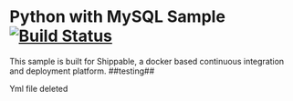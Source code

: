Python with MySQL Sample [![Build Status](https://apibeta.shippable.com/projects/537665ba4f325a2600369f3e/badge/master)](https://beta.shippable.com/projects/537665ba4f325a2600369f3e)
===================

This sample is built for Shippable, a docker based continuous integration and deployment platform.
##testing##


Yml file deleted
